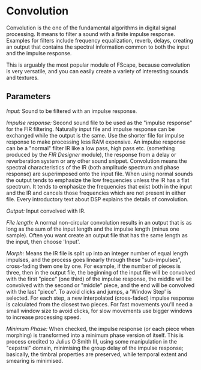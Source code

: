 # Convolution

Convolution is the one of the fundamental algorithms in digital signal processing. It means to
filter a sound with a finite impulse response. Examples for filters include frequency equalization, reverb,
delays, creating an output that contains the spectral information common to both the input and
the impulse response.

This is arguably the most popular module of FScape, because convolution is very versatile, and you can easily create
a variety of interesting sounds and textures.

## Parameters

_Input:_ Sound to be filtered with an impulse response.

_Impulse response:_ Second sound file to be used as the "impulse response" for the FIR filtering. Naturally input 
file and impulse response can be exchanged while the output is the same. Use the shorter file for impulse response 
to make processing less RAM expensive. An impulse response can be a "normal" filter IR like a low pass, high pass 
etc. (something produced by the _FIR Designer_ module), the response from a delay or reverberation system or any 
other sound snippet. Convolution means the spectral characteristics of the IR (both amplitude spectrum and phase 
response) are superimposed onto the input file. When using normal sounds the output tends to emphasize the low 
frequencies unless the IR has a flat spectrum. It tends to emphasize the frequencies that exist both in the input 
and the IR and cancels those frequencies which are not present in either file. Every introductory text about DSP 
explains the details of convolution.

_Output:_ Input convolved with IR.

_File length:_ A normal non-circular convolution results in an output that is as long as the sum of the input 
length and the impulse length (minus one sample). Often you want create an output file that has the same length as 
the input, then choose 'Input'. 

_Morph:_ Means the IR file is split up into an integer number of equal length impulses, and the process goes linearly
through these "sub-impulses", cross-fading them one by one. For example, if the number of pieces is three, then in
the output file, the beginning of the input file will be convolved with the first "piece" (one third) of the impulse 
response, the middle will be convolved with the second or "middle" piece, and the end will be convolved with the
last "piece". To avoid clicks and jumps, a 'Window Step' is selected. For each step, a new interpolated (cross-faded)
impulse response is calculated from the closest two pieces. For fast movements you'll need a small window size to 
avoid clicks, for slow movements use bigger windows to increase processing speed.

_Minimum Phase:_ When checked, the impulse response (or each piece when morphing) is transformed into a minimum phase
version of itself. This is process credited to Julius O Smith III, using some manipulation in the "cepstral" domain,
minimising the group delay of the impulse response; basically, the timbral properties are preserved, while temporal
extent and smearing is minimised.
